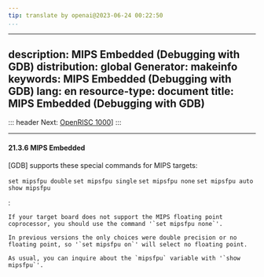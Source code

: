 ```yaml
---
tip: translate by openai@2023-06-24 00:22:50
...
```

---
description: MIPS Embedded (Debugging with GDB)
distribution: global
Generator: makeinfo
keywords: MIPS Embedded (Debugging with GDB)
lang: en
resource-type: document
title: MIPS Embedded (Debugging with GDB)
---
::: header
Next: [OpenRISC 1000](OpenRISC-1000.html#OpenRISC-1000)]
:::

---

#### 21.3.6 MIPS Embedded

[GDB] supports these special commands for MIPS targets:

`set mipsfpu double`
`set mipsfpu single`
`set mipsfpu none`
`set mipsfpu auto`
`show mipsfpu`

:

```
If your target board does not support the MIPS floating point coprocessor, you should use the command '`set mipsfpu none`'.

In previous versions the only choices were double precision or no floating point, so '`set mipsfpu on`' will select no floating point.

As usual, you can inquire about the `mipsfpu` variable with '`show mipsfpu`'.
```
